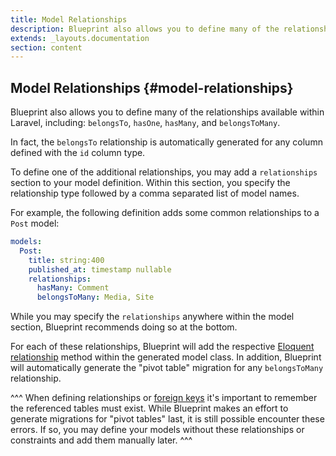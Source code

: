 ```yaml
---
title: Model Relationships
description: Blueprint also allows you to define many of the relationships available within Laravel.
extends: _layouts.documentation
section: content
---
```

## Model Relationships {#model-relationships}
Blueprint also allows you to define many of the relationships available within Laravel, including: `belongsTo`, `hasOne`, `hasMany`, and `belongsToMany`.

In fact, the `belongsTo` relationship is automatically generated for any column defined with the `id` column type.

To define one of the additional relationships, you may add a `relationships` section to your model definition. Within this section, you specify the relationship type followed by a comma separated list of model names.

For example, the following definition adds some common relationships to a `Post` model:

```yaml
models:
  Post:
    title: string:400
    published_at: timestamp nullable
    relationships:
      hasMany: Comment
      belongsToMany: Media, Site
```

While you may specify the `relationships` anywhere within the model section, Blueprint recommends doing so at the bottom.

For each of these relationships, Blueprint will add the respective [Eloquent relationship](https://laravel.com/docs/7.x/eloquent-relationships) method within the generated model class. In addition, Blueprint will automatically generate the "pivot table" migration for any `belongsToMany` relationship.

^^^
When defining relationships or [foreign keys](/docs/keys-and-indexes) it's important to remember the referenced tables must exist. While Blueprint makes an effort to generate migrations for "pivot tables" last, it is still possible encounter these errors. If so, you may define your models without these relationships or constraints and add them manually later.
^^^
